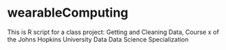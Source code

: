 # wearableComputing
This is R script for a class project: Getting and Cleaning Data, Course x of the Johns Hopkins University Data Data Science Specialization
